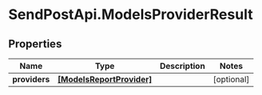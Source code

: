 # SendPostApi.ModelsProviderResult

## Properties
Name | Type | Description | Notes
------------ | ------------- | ------------- | -------------
**providers** | [**[ModelsReportProvider]**](ModelsReportProvider.md) |  | [optional] 


